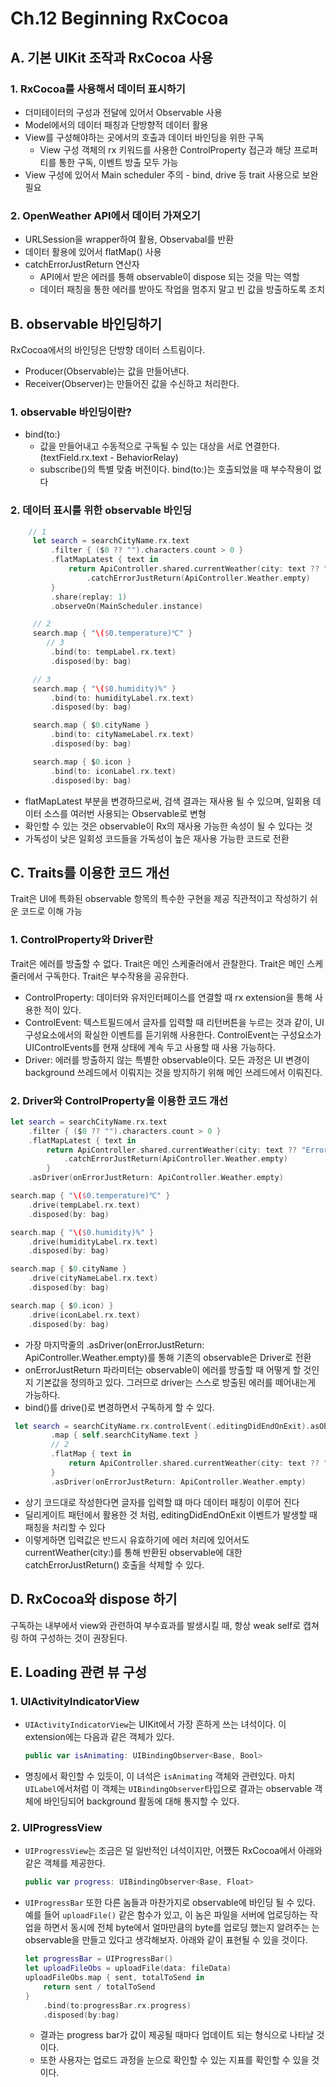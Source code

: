 # Ch.12 Beginning RxCocoa

## A. 기본 UIKit 조작과 RxCocoa 사용
### 1.  RxCocoa를 사용해서 데이터 표시하기

+ 더미테이터의 구성과 전달에 있어서 Observable 사용
+ Model에서의 데이터 패칭과 단방향적 데이터 활용
+ View를 구성해야하는 곳에서의 호출과 데이터 바인딩을 위한 구독
  + View 구성 객체의 rx 키워드를 사용한 ControlProperty 접근과 해당 프로퍼티를 통한 구독, 이벤트 방출 모두 가능
+ View 구성에 있어서 Main scheduler 주의 - bind, drive 등 trait 사용으로 보완 필요

### 2. OpenWeather API에서 데이터 가져오기

+ URLSession을 wrapper하여 활용, Observabal<Data>를 반환
+ 데이터 활용에 있어서 flatMap() 사용
+ catchErrorJustReturn 연산자
  +  API에서 받은 에러를 통해 observable이 dispose 되는 것을 막는 역할
  + 데이터 패칭을 통한 에러를 받아도 작업을 멈추지 말고 빈 값을 방출하도록 조치

## B. observable 바인딩하기
RxCocoa에서의 바인딩은 단방향 데이터 스트림이다.
  + Producer(Observable)는 값을 만들어낸다.
  + Receiver(Observer)는 만들어진 값을 수신하고 처리한다.

### 1. observable 바인딩이란?
+ bind(to:)
  + 값을 만들어내고 수동적으로 구독될 수 있는 대상을 서로 연결한다. (textField.rx.text - BehaviorRelay<String>)
  + subscribe()의 특별 맞춤 버전이다. bind(to:)는 호출되었을 때 부수작용이 없다

### 2. 데이터 표시를 위한 observable 바인딩

```swift
 	// 1
     let search = searchCityName.rx.text
         .filter { ($0 ?? "").characters.count > 0 }
         .flatMapLatest { text in
             return ApiController.shared.currentWeather(city: text ?? "Error")
                 .catchErrorJustReturn(ApiController.Weather.empty)
         }
         .share(replay: 1)
         .observeOn(MainScheduler.instance)

     // 2
     search.map { "\($0.temperature)℃" }
     	// 3
         .bind(to: tempLabel.rx.text)
         .disposed(by: bag)

     // 3
     search.map { "\($0.humidity)%" }
         .bind(to: humidityLabel.rx.text)
         .disposed(by: bag)

     search.map { $0.cityName }
         .bind(to: cityNameLabel.rx.text)
         .disposed(by: bag)

     search.map { $0.icon }
         .bind(to: iconLabel.rx.text)
         .disposed(by: bag)
 ```

+ flatMapLatest 부분을 변경하므로써, 검색 결과는 재사용 될 수 있으며, 일회용 데이터 소스를 여러번 사용되는 Observable로 변형
+ 확인할 수 있는 것은 observable이 Rx의 재사용 가능한 속성이 될 수 있다는 것
+ 가독성이 낮은 일회성 코드들을 가독성이 높은 재사용 가능한 코드로 전환

## C. Traits를 이용한 코드 개선

Trait은 UI에 특화된 observable 항목의 특수한 구현을 제공
직관적이고 작성하기 쉬운 코드로 이해 가능

### 1. ControlProperty와 Driver란
Trait은 에러를 방출할 수 없다.
Trait은 메인 스케줄러에서 관찰한다.
Trait은 메인 스케줄러에서 구독한다.
Trait은 부수작용을 공유한다.

+ ControlProperty: 데이터와 유저인터페이스를 연결할 때 rx extension을 통해 사용한 적이 있다.
+ ControlEvent: 텍스트필드에서 글자를 입력할 때 리턴버튼을 누르는 것과 같이, UI구성요소에서의 확실한 이벤트를 듣기위해 사용한다. ControlEvent는 구성요소가 UIControlEvents를 현재 상태에 계속 두고 사용할 때 사용 가능하다.
+ Driver: 에러를 방출하지 않는 특별한 observable이다. 모든 과정은 UI 변경이 background 쓰레드에서 이뤄지는 것을 방지하기 위해 메인 쓰레드에서 이뤄진다.

### 2. Driver와 ControlProperty을 이용한 코드 개선

```swift
let search = searchCityName.rx.text
 	.filter { ($0 ?? "").characters.count > 0 }
 	.flatMapLatest { text in
 		return ApiController.shared.currentWeather(city: text ?? "Error")
 			.catchErrorJustReturn(ApiController.Weather.empty)
 		}
 	.asDriver(onErrorJustReturn: ApiController.Weather.empty)

search.map { "\($0.temperature)℃" }
    .drive(tempLabel.rx.text)
    .disposed(by: bag)

search.map { "\($0.humidity)%" }
    .drive(humidityLabel.rx.text)
    .disposed(by: bag)

search.map { $0.cityName }
    .drive(cityNameLabel.rx.text)
    .disposed(by: bag)

search.map { $0.icon) }
    .drive(iconLabel.rx.text)
    .disposed(by: bag)
```

+ 가장 마지막줄의 .asDriver(onErrorJustReturn: ApiController.Weather.empty)를 통해 기존의 observable은 Driver로 전환
+ onErrorJustReturn 파라미터는 observable이 에러를 방출할 때 어떻게 할 것인지 기본값을 정의하고 있다. 그러므로 driver는 스스로 방출된 에러를 떼어내는게 가능하다.
+ bind()를 drive()로 변경하면서 구독하게 할 수 있다.

```swift
 let search = searchCityName.rx.controlEvent(.editingDidEndOnExit).asObservable()
         .map { self.searchCityName.text }
         // 2
         .flatMap { text in
             return ApiController.shared.currentWeather(city: text ?? "Error")
         }
         .asDriver(onErrorJustReturn: ApiController.Weather.empty)
```

+ 상기 코드대로 작성한다면 글자를 입력할 떄 마다 데이터 패칭이 이루어 진다
+ 딜리게이트 패턴에서 활용한 것 처럼, editingDidEndOnExit 이벤트가 발생할 때 패칭을 처리할 수 있다
+ 이렇게하면 입력값은 반드시 유효하기에 에러 처리에 있어서도 currentWeather(city:)를 통해 반환된 observable에 대한 catchErrorJustReturn() 호출을 삭제할 수 있다.

## D. RxCocoa와 dispose 하기
구독하는 내부에서 view와 관련하여 부수효과를 발생시킬 때, 항상 weak self로 캡쳐링 하여 구성하는 것이 권장된다.

## E. Loading 관련 뷰 구성

### 1. UIActivityIndicatorView

* `UIActivityIndicatorView`는 UIKit에서 가장 흔하게 쓰는 녀석이다. 이 extension에는 다음과 같은 객체가 있다.

	```swift
	public var isAnimating: UIBindingObserver<Base, Bool>
	```

* 명칭에서 확인할 수 있듯이, 이 녀석은 `isAnimating` 객체와 관련있다. 마치 `UILabel`에서처럼 이 객체는 `UIBindingObserver`타입으로 결과는 observable 객체에 바인딩되어 background 활동에 대해 통지할 수 있다.

### 2. UIProgressView

* `UIProgressView`는 조금은 덜 일반적인 녀석이지만, 어쨌든 RxCocoa에서 아래와 같은 객체를 제공한다.

	```swift
	public var progress: UIBindingObserver<Base, Float>
	```

* `UIProgressBar` 또한 다른 놈들과 마찬가지로 observable에 바인딩 될 수 있다. 예를 들어 `uploadFile()` 같은 함수가 있고, 이 놈은 파일을 서버에 업로딩하는 작업을 하면서 동시에 전체 byte에서 얼마만큼의 byte를 업로딩 했는지 알려주는 는 observable을 만들고 있다고 생각해보자. 아래와 같이 표현될 수 있을 것이다.


	```swift
	let progressBar = UIProgressBar()
	let uploadFileObs = uploadFile(data: fileData)
	uploadFileObs.map { sent, totalToSend in
		return sent / totalToSend
	}
		.bind(to:progressBar.rx.progress)
		.disposed(by:bag)
	```

	* 결과는 progress bar가 값이 제공될 때마다 업데이트 되는 형식으로 나타날 것이다.
	* 또한 사용자는 업로드 과정을 눈으로 확인할 수 있는 지표를 확인할 수 있을 것이다.